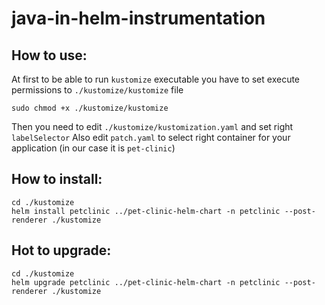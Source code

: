 # java-in-helm-instrumentation

## How to use:

At first to be able to run `kustomize` executable you have to set execute permissions to `./kustomize/kustomize` file

```
sudo chmod +x ./kustomize/kustomize
```

Then you need to edit `./kustomize/kustomization.yaml` and set right `labelSelector`
Also edit `patch.yaml` to select right container for your application (in our case it is `pet-clinic`)

## How to install:

```
cd ./kustomize
helm install petclinic ../pet-clinic-helm-chart -n petclinic --post-renderer ./kustomize
```

## Hot to upgrade:

```
cd ./kustomize
helm upgrade petclinic ../pet-clinic-helm-chart -n petclinic --post-renderer ./kustomize
```
